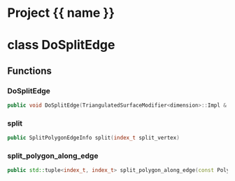 <script setup>
import {useRoute} from 'vitepress'
const {path} = useRoute()
const tokens = path.split('/')
const words = tokens[2].split('-');
for (let i = 0; i < words.length; i++) {
    words[i] = words[i].charAt(0).toUpperCase() + words[i].slice(1);
    words[i] = words[i].replace('geode', 'Geode')
}
const name = words.join('-');
</script>
# Project {{ name }}

# class DoSplitEdge


## Functions

### DoSplitEdge

```cpp
public void DoSplitEdge(TriangulatedSurfaceModifier<dimension>::Impl & modifier, const PolygonEdge & edge)
```


### split

```cpp
public SplitPolygonEdgeInfo split(index_t split_vertex)
```


### split_polygon_along_edge

```cpp
public std::tuple<index_t, index_t> split_polygon_along_edge(const PolygonEdge & polygon_edge, index_t new_point)
```




